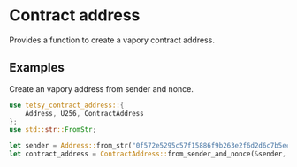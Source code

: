 # Contract address

Provides a function to create a vapory contract address.

## Examples

Create an vapory address from sender and nonce.

```rust
use tetsy_contract_address::{
	Address, U256, ContractAddress
};
use std::str::FromStr;

let sender = Address::from_str("0f572e5295c57f15886f9b263e2f6d2d6c7b5ec6").unwrap();
let contract_address = ContractAddress::from_sender_and_nonce(&sender, &U256::zero());
```
